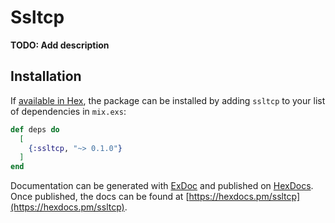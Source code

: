 # Ssltcp

**TODO: Add description**

## Installation

If [available in Hex](https://hex.pm/docs/publish), the package can be installed
by adding `ssltcp` to your list of dependencies in `mix.exs`:

```elixir
def deps do
  [
    {:ssltcp, "~> 0.1.0"}
  ]
end
```

Documentation can be generated with [ExDoc](https://github.com/elixir-lang/ex_doc)
and published on [HexDocs](https://hexdocs.pm). Once published, the docs can
be found at [https://hexdocs.pm/ssltcp](https://hexdocs.pm/ssltcp).

